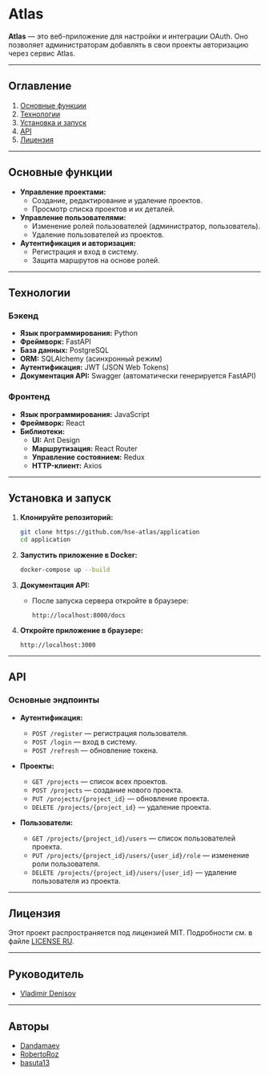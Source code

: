 # Atlas

**Atlas** — это веб-приложение для настройки и интеграции OAuth. Оно позволяет администраторам добавлять в свои проекты авторизацию через сервис Atlas.

---

## Оглавление

1. [Основные функции](#основные-функции)
2. [Технологии](#технологии)
3. [Установка и запуск](#установка-и-запуск)
4. [API](#api)
5. [Лицензия](#лицензия)

---

## Основные функции

- **Управление проектами:**
  - Создание, редактирование и удаление проектов.
  - Просмотр списка проектов и их деталей.
- **Управление пользователями:**
  - Изменение ролей пользователей (администратор, пользователь).
  - Удаление пользователей из проектов.
- **Аутентификация и авторизация:**
  - Регистрация и вход в систему.
  - Защита маршрутов на основе ролей.

---

## Технологии

### Бэкенд

- **Язык программирования:** Python
- **Фреймворк:** FastAPI
- **База данных:** PostgreSQL
- **ORM:** SQLAlchemy (асинхронный режим)
- **Аутентификация:** JWT (JSON Web Tokens)
- **Документация API:** Swagger (автоматически генерируется FastAPI)

### Фронтенд

- **Язык программирования:** JavaScript
- **Фреймворк:** React
- **Библиотеки:**
  - **UI:** Ant Design
  - **Маршрутизация:** React Router
  - **Управление состоянием:** Redux
  - **HTTP-клиент:** Axios

---

## Установка и запуск

1. **Клонируйте репозиторий:**

   ```bash
   git clone https://github.com/hse-atlas/application
   cd application
   ```

2. **Запустить приложение в Docker:**

   ```bash
   docker-compose up --build
   ```

3. **Документация API:**

   - После запуска сервера откройте в браузере:
     ```
     http://localhost:8000/docs
     ```

4. **Откройте приложение в браузере:**
   ```
   http://localhost:3000
   ```

---

## API

### Основные эндпоинты

- **Аутентификация:**

  - `POST /register` — регистрация пользователя.
  - `POST /login` — вход в систему.
  - `POST /refresh` — обновление токена.

- **Проекты:**

  - `GET /projects` — список всех проектов.
  - `POST /projects` — создание нового проекта.
  - `PUT /projects/{project_id}` — обновление проекта.
  - `DELETE /projects/{project_id}` — удаление проекта.

- **Пользователи:**

  - `GET /projects/{project_id}/users` — список пользователей проекта.
  - `PUT /projects/{project_id}/users/{user_id}/role` — изменение роли пользователя.
  - `DELETE /projects/{project_id}/users/{user_id}` — удаление пользователя из проекта.

---

## Лицензия

Этот проект распространяется под лицензией MIT. Подробности см. в файле [LICENSE RU](https://ru.wikipedia.org/wiki/Лицензия_MIT).

---

## Руководитель

- [Vladimir Denisov](https://github.com/vdenisov-pro)

---

## Авторы

- [Dandamaev](https://github.com/Dandamaev)
- [RobertoRoz](https://github.com/RobertoRoz)
- [basuta13](https://github.com/basuta13)
